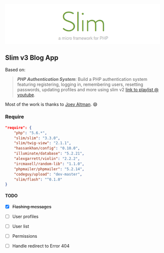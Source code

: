 ![Slim Framework Logo](slim-framework.png)
## Slim v3 Blog App

Based on:

> ***PHP Authentication System***:  Build a PHP authentication system featuring registering, logging in, remembering users, resetting passwords, updating profiles and more using slim v2 [link to playlist @ youtube](https://www.youtube.com/playlist?list=PLfdtiltiRHWGKUvioJly40RJZchSG2-34).

Most of the work is thanks to [Joey Altman](https://www.codecourse.com/@Hero). :smile:


### Require
```json
"require": {
    "php": "5.6.*",
    "slim/slim": "3.3.0",
    "slim/twig-view": "2.1.1",
    "hassankhan/config": "0.10.0",
    "illuminate/database": "5.2.21",
    "alexgarrett/violin": "2.2.2",
    "ircmaxell/random-lib": "1.1.0",
    "phpmailer/phpmailer": "5.2.14",
    "codeguy/upload": "dev-master",
    "slim/flash": "^0.1.0"
}
```

#### TODO

- [x] ~~Flashing messages~~
- [ ] User profiles
- [ ] User list
- [ ] Permissions
- [ ] Handle redirect to Error 404


